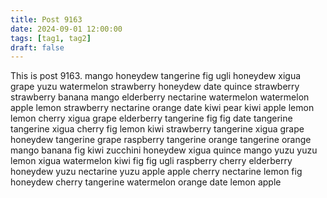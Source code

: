 ```yaml
---
title: Post 9163
date: 2024-09-01 12:00:00
tags: [tag1, tag2]
draft: false
---
```

This is post 9163.
mango
honeydew
tangerine
fig
ugli
honeydew
xigua
grape
yuzu
watermelon
strawberry
honeydew
date
quince
strawberry
strawberry
banana
mango
elderberry
nectarine
watermelon
watermelon
apple
lemon
strawberry
nectarine
orange
date
kiwi
pear
kiwi
apple
lemon
lemon
cherry
xigua
grape
elderberry
tangerine
fig
fig
date
tangerine
tangerine
xigua
cherry
fig
lemon
kiwi
strawberry
tangerine
xigua
grape
honeydew
tangerine
grape
raspberry
tangerine
orange
tangerine
orange
mango
banana
fig
kiwi
zucchini
honeydew
xigua
quince
mango
yuzu
yuzu
lemon
xigua
watermelon
kiwi
fig
fig
ugli
raspberry
cherry
elderberry
honeydew
yuzu
nectarine
yuzu
apple
apple
cherry
nectarine
lemon
fig
honeydew
cherry
tangerine
watermelon
orange
date
lemon
apple
